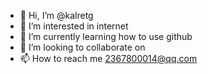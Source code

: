 - 👋 Hi, I’m @kalretg
- 👀 I’m interested in internet
- 🌱 I’m currently learning how to use github
- 💞️ I’m looking to collaborate on 
- 📫 How to reach me 2367800014@qq.com

<!---
kalretg/kalretg is a ✨ special ✨ repository because its `README.md` (this file) appears on your GitHub profile.
You can click the Preview link to take a look at your changes.
--->

